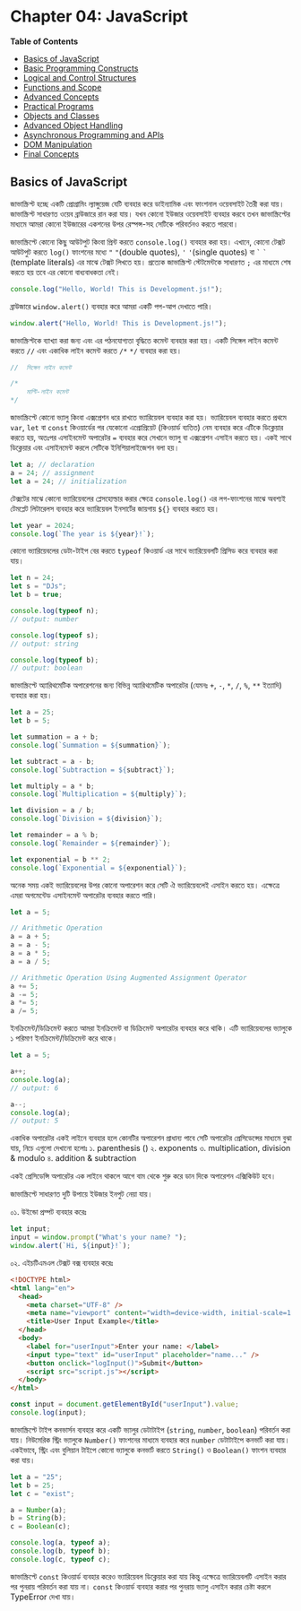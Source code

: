 # Chapter 04: JavaScript

**Table of Contents**

- [Basics of JavaScript](#basics-of-javascript)
- [Basic Programming Constructs](#)
- [Logical and Control Structures](#)
- [Functions and Scope](#)
- [Advanced Concepts](#)
- [Practical Programs](#)
- [Objects and Classes](#)
- [Advanced Object Handling](#)
- [Asynchronous Programming and APIs](#)
- [DOM Manipulation](#)
- [Final Concepts](#)

## Basics of JavaScript

জাভাস্ক্রিপ্ট হচ্ছে একটি প্রোগ্রামিং ল্যাঙ্গুয়েজ যেটি ব্যবহার করে ডাইন্যামিক এবং ফাংশনাল ওয়েবসাইট তৈরী করা যায়। জাভাস্ক্রিপ্ট সাধারণত ওয়েব ব্রাউজারে রান করা যায়। যখন কোনো ইউজার ওয়েবসাইট ব্যবহার করবে তখন জাভাস্ক্রিপ্টের মাধ্যমে আমরা কোনো ইউজারের একশনের উপর রেস্পন্স-সহ সেটিকে পরিবর্তনও করতে পারবো।

জাভাস্ক্রিপ্টে কোনো কিছু আউটপুট কিংবা প্রিন্ট করতে `console.log()` ব্যবহার করা হয়। এখানে, কোনো টেক্সট আউটপুট করতে `log()` ফাংশনের মধ্যে `"` `"`(double quotes), `'` `'`(single quotes) বা `` ` `` `` ` `` (template literals) এর মাঝে টেক্সট লিখতে হয়। প্রত্যেক জাভাস্ক্রিপ্ট স্টেটমেন্টকে সাধারণত `;` এর মাধ্যমে শেষ করতে হয় তবে এর কোনো বাধ্যবাধকতা নেই।

```js
console.log("Hello, World! This is Development.js!");
```

ব্রাউজারে `window.alert()` ব্যবহার করে আমরা একটি পপ-আপ দেখাতে পারি।

```js
window.alert("Hello, World! This is Development.js!");
```

জাভাস্ক্রিপ্টকে ব্যাখ্যা করা জন্য এবং এর পঠনযোগ্যতা বৃদ্ধিতে কমেন্ট ব্যবহার করা হয়। একটি সিঙ্গেল লাইন কমেন্ট করতে `//` এবং একাধিক লাইন কমেন্ট করতে `/*` `*/` ব্যবহার করা হয়।

```js
//  সিঙ্গেল লাইন কমেন্ট

/*
    মাল্টি-লাইন কমেন্ট
*/
```

জাভাস্ক্রিপ্টে কোনো ভ্যালু কিংবা এক্সপ্রেশন ধরে রাখতে ভ্যারিয়েবল ব্যবহার করা হয়। ভ্যারিয়েবল ব্যবহার করতে প্রথমে `var`, `let` বা `const` কিওয়ার্ডের পর যেকোনো এপ্রোপ্রিয়েট (কিওয়ার্ড ব্যতিত) নেম ব্যবহার করে এটিকে ডিক্লেয়ার করতে হয়, অতঃপর এসাইনমেন্ট অপারেটর `=` ব্যবহার করে সেখানে ভ্যালু বা এক্সপ্রেশন এসাইন করতে হয়। একই সাথে ডিক্লেয়ার এবং এসাইনমেন্ট করলে সেটিকে ইনিশিয়ালাইজেশন বলা হয়।

```js
let a; // declaration
a = 24; // assignment
let a = 24; // initialization
```

টেক্সটের মাঝে কোনো ভ্যারিয়েবলের প্লেসহোল্ডার করার ক্ষেত্রে `console.log()` এর লগ-ফাংশনের মাঝে অবশ্যই টেমপ্লেট লিটারেলস ব্যবহার করে ভ্যারিয়েবল ইনসার্টের জায়গায় `${}` ব্যবহার করতে হয়।

```js
let year = 2024;
console.log(`The year is ${year}!`);
```

কোনো ভ্যারিয়েবলের ডেটা-টাইপ বের করতে `typeof` কিওয়ার্ড এর সাথে ভ্যারিয়েবলটি প্রিসিড করে ব্যবহার করা যায়।

```js
let n = 24;
let s = "DJs";
let b = true;

console.log(typeof n);
// output: number

console.log(typeof s);
// output: string

console.log(typeof b);
// output: boolean
```

জাভাস্ক্রিপ্টে অ্যারিথমেটিক অপারেশনের জন্য বিভিন্ন অ্যারিথমেটিক অপারেটর (যেমনঃ `+`, `-`, `*`, `/`, `%`, `**` ইত্যাদি) ব্যবহার করা হয়।

```js
let a = 25;
let b = 5;

let summation = a + b;
console.log(`Summation = ${summation}`);

let subtract = a - b;
console.log(`Subtraction = ${subtract}`);

let multiply = a * b;
console.log(`Multiplication = ${multiply}`);

let division = a / b;
console.log(`Division = ${division}`);

let remainder = a % b;
console.log(`Remainder = ${remainder}`);

let exponential = b ** 2;
console.log(`Exponential = ${exponential}`);
```

অনেক সময় একই ভ্যারিয়েবলের উপর কোনো অপারেশন করে সেটি ঐ ভ্যারিয়েবলেই এসাইন করতে হয়। এক্ষেত্রে এমরা অগমেন্টেড এসাইনমেন্ট অপারেটর ব্যবহার করতে পারি।

```js
let a = 5;

// Arithmetic Operation
a = a + 5;
a = a - 5;
a = a * 5;
a = a / 5;

// Arithmetic Operation Using Augmented Assignment Operator
a += 5;
a -= 5;
a *= 5;
a /= 5;
```

ইনক্রিমেন্ট/ডিক্রিমেন্ট করতে আমরা ইনক্রিমেন্ট বা ডিক্রিমেন্ট অপারেটর ব্যবহার করে থাকি। এটি ভ্যারিয়েবলের ভ্যালুকে ১ পরিমাণ ইনক্রিমেন্ট/ডিক্রিমেন্ট করে থাকে।

```js
let a = 5;

a++;
console.log(a);
// output: 6

a--;
console.log(a);
// output: 5
```

একাধিক অপারেটর একই লাইনে ব্যবহার হলে কোনটির অপারেশন প্রাধান্য পাবে সেটি অপারেটর প্রেসিডেন্সের মাধ্যমে বুঝা যায়, নিচে এগুলো দেখানো হলোঃ
১. parenthesis ()
২. exponents
৩. multiplication, division & modulo
৪. addition & subtraction

একই প্রেসিডেন্সি অপারেটর এক লাইনে থাকলে আগে বাম থেকে শুরু করে ডান দিকে অপারেশন এক্সিকিউট হবে।

জাভাস্ক্রিপ্টে সাধারণত দুটি উপায়ে ইউজার ইনপুট নেয়া যায়।

০১. উইন্ডো প্রম্পট ব্যবহার করেঃ

```js
let input;
input = window.prompt("What's your name? ");
window.alert(`Hi, ${input}!`);
```

০২. এইচটিএমএল টেক্সট বক্স ব্যবহার করেঃ

```html
<!DOCTYPE html>
<html lang="en">
  <head>
    <meta charset="UTF-8" />
    <meta name="viewport" content="width=device-width, initial-scale=1.0" />
    <title>User Input Example</title>
  </head>
  <body>
    <label for="userInput">Enter your name: </label>
    <input type="text" id="userInput" placeholder="name..." />
    <button onclick="logInput()">Submit</button>
    <script src="script.js"></script>
  </body>
</html>
```

```js
const input = document.getElementById("userInput").value;
console.log(input);
```

জাভাস্ক্রিপ্টে টাইপ কনভার্সন ব্যবহার করে একটি ভ্যালুর ডেটাটাইপ (`string`, `number`, `boolean`) পরিবর্তন করা যায়। নিউমেরিক স্ট্রিং ভ্যালুকে `Number()` ফাংশনের মাধ্যমে ব্যবহার করে `number` ডেটাটাইপে কনভার্ট করা যায়। একইভাবে, স্ট্রিং এবং বুলিয়ান টাইপে কোনো ভ্যালুকে কনভার্ট করতে `String()` ও `Boolean()` ফাংশন ব্যবহার করা যায়।

```js
let a = "25";
let b = 25;
let c = "exist";

a = Number(a);
b = String(b);
c = Boolean(c);

console.log(a, typeof a);
console.log(b, typeof b);
console.log(c, typeof c);
```

জাভাস্ক্রিপ্টে `const` কিওয়ার্ড ব্যবহার করেও ভ্যারিয়েবল ডিক্লেয়ার করা যায় কিন্তু এক্ষেত্রে ভ্যারিয়েবলটি এসাইন করার পর পুনরায় পরিবর্তন করা যায় না। `const` কিওয়ার্ড ব্যবহার করার পর পুনরায় ভ্যালু এসাইন করার চেষ্টা করলে TypeError দেখা যায়।

